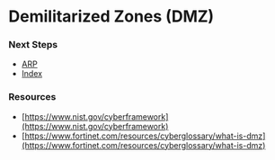 # Demilitarized Zones (DMZ)


### Next Steps
- [ARP]()
- [Index](https://github.com/Sisu-Sus/CyberSec-RoadMap/blob/main/index.md)

### Resources
- [https://www.nist.gov/cyberframework](https://www.nist.gov/cyberframework)
- [https://www.fortinet.com/resources/cyberglossary/what-is-dmz](https://www.fortinet.com/resources/cyberglossary/what-is-dmz)

